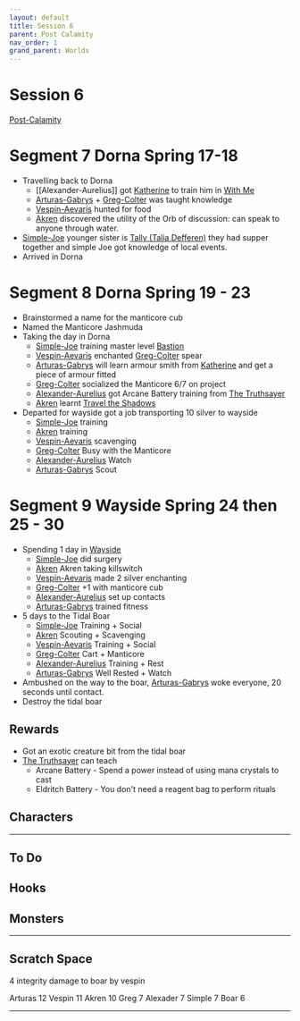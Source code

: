 ```yaml
---
layout: default
title: Session 6
parent: Post Calamity
nav_order: 1
grand_parent: Worlds
---
```

# Session 6
[Post-Calamity](Post-Calamity)

# Segment 7 Dorna Spring 17-18
* Travelling back to Dorna
	* [[Alexander-Aurelius]] got [Katherine](Dorna#Katherine) to train him in [With Me](../../Leader#With%20Me)
	* [Arturas-Gabrys](Arturas-Gabrys) + [Greg-Colter](Greg-Colter) was taught knowledge
	* [Vespin-Aevaris](Vespin-Aevaris) hunted for food
	* [Akren](Akren) discovered the utility of the Orb of discussion: can speak to anyone through water.
* [Simple-Joe](Simple-Joe) younger sister is [Tally (Talia Defferen)](Argent-Hold#Tally%20(Talia%20Defferen)) they had supper together and simple Joe got knowledge of local events.
* Arrived in Dorna

# Segment 8 Dorna Spring 19 - 23
* Brainstormed a name for the manticore cub
* Named the Manticore Jashmuda
* Taking the day in Dorna
	* [Simple-Joe](Simple-Joe) training master level [Bastion](../../Bastion)
	* [Vespin-Aevaris](Vespin-Aevaris) enchanted [Greg-Colter](Greg-Colter) spear
	* [Arturas-Gabrys](Arturas-Gabrys) will learn armour smith from [Katherine](Dorna#Katherine) and get a piece of armour fitted
	* [Greg-Colter](Greg-Colter) socialized the Manticore 6/7 on project
	* [Alexander-Aurelius](Alexander-Aurelius) got Arcane Battery training from [The Truthsayer](Dorna#The%20Truthsayer)
	* [Akren](Akren) learnt [Travel the Shadows](../../Hunter#Travel%20the%20Shadows)
* Departed for wayside got a job transporting 10 silver to wayside
	* [Simple-Joe](Simple-Joe) training
	* [Akren](Akren) training
	* [Vespin-Aevaris](Vespin-Aevaris) scavenging
	* [Greg-Colter](Greg-Colter) Busy with the Manticore
	* [Alexander-Aurelius](Alexander-Aurelius) Watch
	* [Arturas-Gabrys](Arturas-Gabrys) Scout

# Segment 9 Wayside Spring 24 then 25 - 30
* Spending 1 day in [Wayside](Wayside)
	* [Simple-Joe](Simple-Joe) did surgery
	* [Akren](Akren) Akren taking killswitch
	* [Vespin-Aevaris](Vespin-Aevaris) made 2 silver enchanting
	* [Greg-Colter](Greg-Colter) +1 with manticore cub
	* [Alexander-Aurelius](Alexander-Aurelius) set up contacts
	* [Arturas-Gabrys](Arturas-Gabrys) trained fitness
* 5 days to the Tidal Boar
	* [Simple-Joe](Simple-Joe) Training + Social
	* [Akren](Akren) Scouting + Scavenging
	* [Vespin-Aevaris](Vespin-Aevaris) Training + Social
	* [Greg-Colter](Greg-Colter) Cart + Manticore
	* [Alexander-Aurelius](Alexander-Aurelius) Training + Rest
	* [Arturas-Gabrys](Arturas-Gabrys) Well Rested + Watch
* Ambushed on the way to the boar, [Arturas-Gabrys](Arturas-Gabrys) woke everyone, 20 seconds until contact.
* Destroy the tidal boar




## Rewards
* Got an exotic creature bit from the tidal boar
* [The Truthsayer](Dorna#The%20Truthsayer) can teach
	* Arcane Battery - Spend a power instead of using mana crystals to cast
	* Eldritch Battery - You don't need a reagent bag to perform rituals

## Characters
 ---

## To Do

## Hooks


## Monsters




---

## Scratch Space

4 integrity damage to boar by vespin

Arturas 12
Vespin 11
Akren 10
Greg 7
Alexader 7
Simple 7
Boar 6







---